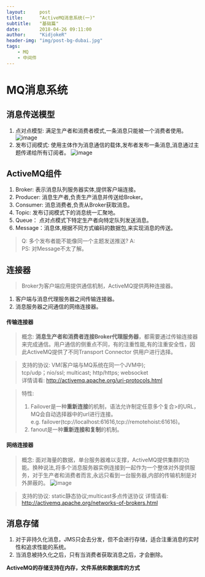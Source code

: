 ```yaml
---
layout:     post
title:      "ActiveMQ消息系统(一)"
subtitle:   "基础篇"
date:       2018-04-26 09:11:00
author:     "KidjokeR"
header-img: "img/post-bg-dubai.jpg"
tags:
    - MQ
    - 中间件
---
```


# MQ消息系统

## 消息传送模型
1. 点对点模型: 满足生产者和消费者模式,一条消息只能被一个消费者使用。
![image](http://show.kidjoker.cn:8080/myPicture/queue.jpg)
2. 发布订阅模式: 使用主体作为消息通信的载体,发布者发布一条消息,消息通过主题传递给所有订阅者。
![image](http://show.kidjoker.cn:8080/myPicture/topic.jpg)

## ActiveMQ组件
1. Broker: 表示消息队列服务器实体,提供客户端连接。
2. Producer: 消息生产者,负责生产消息并传送给Broker。
3. Consumer: 消息消费者,负责从Broker获取消息。
4. Topic: 发布订阅模式下的消息统一汇聚地。
5. Queue： 点对点模式下特定生产者向特定队列发送消息。
6. Message：消息体,根据不同方式编码的数据包,来实现消息的传送。

> Q: 多个发布者能不能像同一个主题发送推送?
A:   
PS: 对Message不太了解。

## 连接器
> Broker为客户端应用提供通信机制，ActiveMQ提供两种连接器。   
1. 客户端与消息代理服务器之间传输连接器。
2. 消息服务器之间通信的网络连接器。

#### 传输连接器 <transportConnectors>
> 概念: **消息生产者和消费者连接Broker代理服务器**，都需要通过传输连接器来完成通信。用户通信的侧重点不同，有的注重性能,有的注重安全性，因此ActiveMQ提供了不同Transport Connector 供用户进行选择。

> 支持的协议: VM(客户端与MQ系统在同一个JVM中);   
tcp/udp；nio/ssl; multicast; http/https; websocket   
详情请看: http://activemq.apache.org/uri-protocols.html

> 特性:   
> 1. Failover是一种**重新连接**的机制，语法允许制定任意多个复合>的URL，MQ会自动选择器中的url进行连接。   
>e.g. failover(tcp://localhost:61616,tcp://remotehoist:61616)。
> 2. fanout是一种**重新连接和复制**的机制。

#### 网络连接器 <networkConnectors>
> 概念: 面对海量的数据，单台服务器难以支撑，ActiveMQ提供集群的功能。换种说法,将多个消息服务器实例连接到一起作为一个整体对外提供服务，对于生产者和消费者而言,永远只看到一台服务器,内部的传输机制是对外屏蔽的。
![image](http://show.kidjoker.cn:8080/myPicture/brokers.jpg)

> 支持的协议: static静态协议;multicast多点传送协议
详情请看: http://activemq.apache.org/networks-of-brokers.html

## 消息存储
1. 对于非持久化消息，JMS只会去分发，但不会进行存储，适合注重消息的实时性和追求性能的系统。
2. 当消息被持久化之后，只有当消费者获取消息之后，才会删除。

**ActiveMQ的存储支持在内存，文件系统和数据库的方式**

